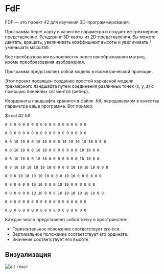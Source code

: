# FdF
FDF — это проект 42 для изучения 3D-программирования.

Программа берет карту в качестве параметра и создает ее трехмерное представление. 
Рендеринг 3D-карты из 2D-представления. Вы можете двигать, вращать, увеличивать коэффициент высоты и увеличивать / уменьшать масштаб. 

Все преобразования выполняются через преобразования матриц, кроме преобразования изображения.

Программа представляет собой модель в изометрической проекции.

Этот проект посвящен созданию простой каркасной модели трехмерного ландшафта путем соединения различных точек (x, y, z) с помощью линейных сегментов (ребер).

Координаты ландшафта хранятся в файле .fdf, передаваемом в качестве параметра
ваша программа. Вот пример:

$>cat 42.fdf
```
0 0 0 0 0 0 0 0 0 0 0 0 0 0 0 0 0 0 0

0 0 0 0 0 0 0 0 0 0 0 0 0 0 0 0 0 0 0

0 0 10 10 0 0 10 10 0 0 0 10 10 10 10 10 0 0 0

0 0 10 10 0 0 10 10 0 0 0 0 0 0 0 10 10 0 0

0 0 10 10 0 0 10 10 0 0 0 0 0 0 0 10 10 0 0

0 0 10 10 10 10 10 10 0 0 0 0 10 10 10 10 0 0 0

0 0 0 10 10 10 10 10 0 0 0 10 10 0 0 0 0 0 0

0 0 0 0 0 0 10 10 0 0 0 10 10 0 0 0 0 0 0

0 0 0 0 0 0 10 10 0 0 0 10 10 10 10 10 10 0 0

0 0 0 0 0 0 0 0 0 0 0 0 0 0 0 0 0 0 0

0 0 0 0 0 0 0 0 0 0 0 0 0 0 0 0 0 0 0
```
Каждое число представляет собой точку в пространстве:

- Горизонтальное положение соответствует его оси.
- Вертикальное положение соответствует его ординате.
- Значение соответствует его высоте
## Визуализация
![alt-текст](https://i.postimg.cc/jSkj7HNn/1.png)

